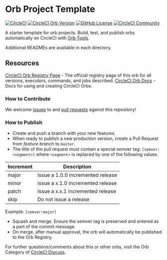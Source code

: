 # Orb Project Template

[![CircleCI](https://circleci.com/gh/tadashi0713/flutter-orb/tree/main.svg?style=svg)](https://circleci.com/gh/tadashi0713/flutter-orb/tree/main) [![CircleCI Orb Version](https://badges.circleci.com/orbs/tadashi0713/flutter-orb.svg)](https://circleci.com/orbs/registry/orb/tadashi0713/flutter-orb) [![GitHub License](https://img.shields.io/badge/license-MIT-lightgrey.svg)](https://raw.githubusercontent.com/tadashi0713/flutter-orb/master/LICENSE) [![CircleCI Community](https://img.shields.io/badge/community-CircleCI%20Discuss-343434.svg)](https://discuss.circleci.com/c/ecosystem/orbs)



A starter template for orb projects. Build, test, and publish orbs automatically on CircleCI with [Orb-Tools](https://circleci.com/orbs/registry/orb/circleci/orb-tools).

Additional READMEs are available in each directory.



## Resources

[CircleCI Orb Registry Page](https://circleci.com/orbs/registry/orb/tadashi0713/flutter-orb) - The official registry page of this orb for all versions, executors, commands, and jobs described.
[CircleCI Orb Docs](https://circleci.com/docs/2.0/orb-intro/#section=configuration) - Docs for using and creating CircleCI Orbs.

### How to Contribute

We welcome [issues](https://github.com/tadashi0713/flutter-orb/issues) to and [pull requests](https://github.com/tadashi0713/flutter-orb/pulls) against this repository!

### How to Publish
* Create and push a branch with your new features.
* When ready to publish a new production version, create a Pull Request from _feature branch_ to `master`.
* The title of the pull request must contain a special semver tag: `[semver:<segment>]` where `<segment>` is replaced by one of the following values.

| Increment | Description|
| ----------| -----------|
| major     | Issue a 1.0.0 incremented release|
| minor     | Issue a x.1.0 incremented release|
| patch     | Issue a x.x.1 incremented release|
| skip      | Do not issue a release|

Example: `[semver:major]`

* Squash and merge. Ensure the semver tag is preserved and entered as a part of the commit message.
* On merge, after manual approval, the orb will automatically be published to the Orb Registry.


For further questions/comments about this or other orbs, visit the Orb Category of [CircleCI Discuss](https://discuss.circleci.com/c/orbs).

